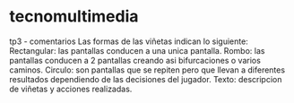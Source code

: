 # tecnomultimedia
tp3 - comentarios
Las formas de las viñetas indican lo siguiente:
Rectangular: las pantallas conducen a una unica pantalla.
Rombo: las pantallas conducen a 2 pantallas creando asi bifurcaciones o varios caminos.
Circulo: son pantallas que se repiten pero que llevan a diferentes resultados dependiendo de las decisiones del jugador.
Texto: descripcion de viñetas y acciones realizadas.
